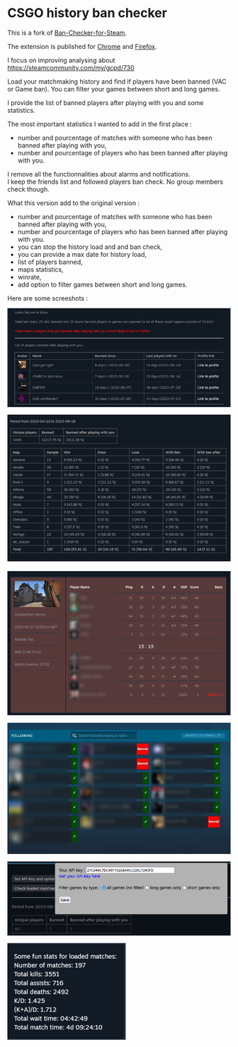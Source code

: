 # CSGO history ban checker

This is a fork of [Ban-Checker-for-Steam](https://github.com/ge-ku/Ban-Checker-for-Steam).

The extension is published for [Chrome](https://chrome.google.com/webstore/detail/csgo-history-ban-checker/pniajbbemhplaefaikpgfipmopopjeob) and [Firefox](https://addons.mozilla.org/fr/firefox/addon/csgo-history-ban-checker/).

I focus on improving analysing about https://steamcommunity.com/my/gcpd/730

Load your matchmaking history and find if players have been banned (VAC or Game ban). You can filter your games between short and long games.

I provide the list of banned players after playing with you and some statistics.

The most important statistics I wanted to add in the first place :
- number and pourcentage of matches with someone who has been banned after playing with you,
- number and pourcentage of players who has been banned after playing with you.

I remove all the functionnalities about alarms and notifications.  
I keep the friends list and followed players ban check. No group members check though.

What this version add to the original version :
- number and pourcentage of matches with someone who has been banned after playing with you,
- number and pourcentage of players who has been banned after playing with you.
- you can stop the history load and and ban check,
- you can provide a max date for history load,
- list of players banned,
- maps statistics,
- winrate,
- add option to filter games between short and long games.

Here are some screeshots :

![Results](./readme/results-1.2.0-1.jpg)

![Results](./readme/results-1.1.0-2.png)

![Highlight](./readme/highlight.png)

![People](./readme/people.jpg)

![Options](./readme/options-1.1.0.png)

![Loading](./readme/statistics-1.1.0.png)